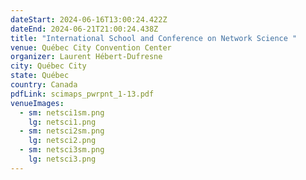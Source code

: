 ```yaml
---
dateStart: 2024-06-16T13:00:24.422Z
dateEnd: 2024-06-21T21:00:24.438Z
title: "International School and Conference on Network Science "
venue: Québec City Convention Center
organizer: Laurent Hébert-Dufresne
city: Québec City
state: Québec
country: Canada
pdfLink: scimaps_pwrpnt_1-13.pdf
venueImages:
  - sm: netsci1sm.png
    lg: netsci1.png
  - sm: netsci2sm.png
    lg: netsci2.png
  - sm: netsci3sm.png
    lg: netsci3.png
---
```

